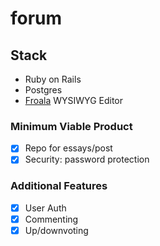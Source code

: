 # forum

## Stack

- Ruby on Rails
- Postgres
- [Froala](https://www.froala.com/wysiwyg-editor) WYSIWYG Editor

### Minimum Viable Product

- [x] Repo for essays/post
- [x] Security: password protection

### Additional Features

- [x] User Auth
- [x] Commenting
- [x] Up/downvoting
